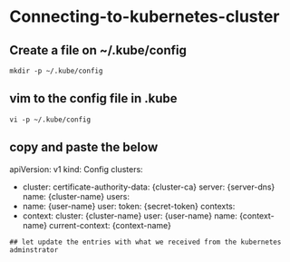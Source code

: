 # Connecting-to-kubernetes-cluster
## Create a file on ~/.kube/config
```
mkdir -p ~/.kube/config
```
## vim to the config file in .kube
```
vi -p ~/.kube/config
```
## copy and paste the below

apiVersion: v1
kind: Config
clusters:
- cluster:
    certificate-authority-data: {cluster-ca}
    server: {server-dns}
  name: {cluster-name}
users:
- name: {user-name}
  user:
    token: {secret-token}
contexts:
- context:
    cluster: {cluster-name}
    user: {user-name}
  name: {context-name}
current-context: {context-name}


```
## let update the entries with what we received from the kubernetes adminstrator
